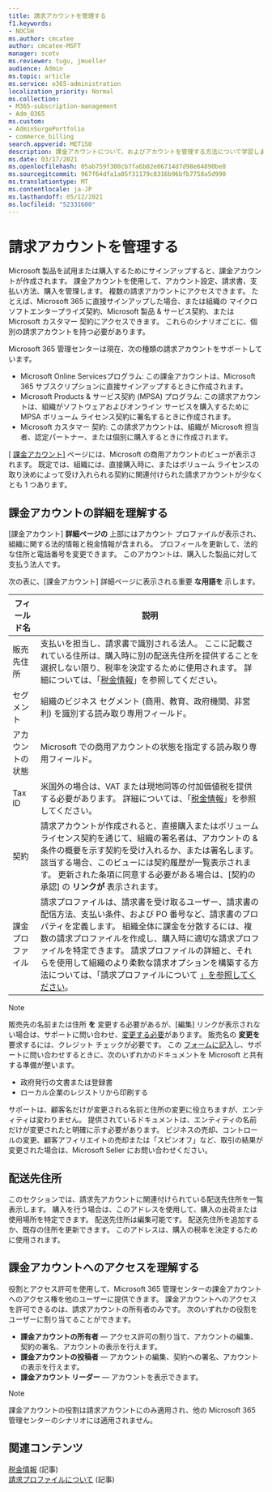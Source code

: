 ```yaml
---
title: 請求アカウントを管理する
f1.keywords:
- NOCSH
ms.author: cmcatee
author: cmcatee-MSFT
manager: scotv
ms.reviewer: tugu, jmueller
audience: Admin
ms.topic: article
ms.service: o365-administration
localization_priority: Normal
ms.collection:
- M365-subscription-management
- Adm_O365
ms.custom:
- AdminSurgePortfolio
- commerce_billing
search.appverid: MET150
description: 課金アカウントについて、およびアカウントを管理する方法について学習します。
ms.date: 03/17/2021
ms.openlocfilehash: 05ab759f300cb7fa6b02e06714d7d98e64890be8
ms.sourcegitcommit: 967f64dfa1a05f31179c8316b96bfb7758a5d990
ms.translationtype: MT
ms.contentlocale: ja-JP
ms.lasthandoff: 05/12/2021
ms.locfileid: "52331600"
---
```

# <a name="manage-billing-accounts"></a>請求アカウントを管理する

Microsoft 製品を試用または購入するためにサインアップすると、課金アカウントが作成されます。 課金アカウントを使用して、アカウント設定、請求書、支払い方法、購入を管理します。 複数の請求アカウントにアクセスできます。 たとえば、Microsoft 365 に直接サインアップした場合、または組織の マイクロソフトエンタープライズ契約、Microsoft 製品 & サービス契約、または Microsoft カスタマー 契約にアクセスできます。 これらのシナリオごとに、個別の請求アカウントを持つ必要があります。

Microsoft 365 管理センターは現在、次の種類の請求アカウントをサポートしています。

- Microsoft Online Servicesプログラム: この課金アカウントは、Microsoft 365 サブスクリプションに直接サインアップするときに作成されます。
- Microsoft Products & サービス契約 (MPSA) プログラム: この請求アカウントは、組織がソフトウェアおよびオンライン サービスを購入するために MPSA ボリューム ライセンス契約に署名するときに作成されます。
- Microsoft カスタマー 契約: この請求アカウントは、組織が Microsoft 担当者、認定パートナー、または個別に購入するときに作成されます。

[ <a href="https://go.microsoft.com/fwlink/p/?linkid=2084771" target="_blank">課金アカウント]</a> ページには、Microsoft の商用アカウントのビューが表示されます。 既定では、組織には、直接購入時に、またはボリューム ライセンスの取り決めによって受け入れられる契約に関連付けられた請求アカウントが少なくとも 1 つあります。

## <a name="understand-billing-account-details"></a>課金アカウントの詳細を理解する

[課金アカウント] **詳細ページの** 上部にはアカウント プロファイルが表示され、組織に関する法的情報と税金情報が含まれる。 プロフィールを更新して、法的な住所と電話番号を変更できます。 このアカウントは、購入した製品に対して支払う法人です。

次の表に、[課金アカウント] 詳細ページに表示される重要 **な用語を** 示します。

| フィールド名 | 説明 |
|------------------|------------------------------------------------------------------------------------------------------------------------------------------------------------------------------------------------------------------------------------------------------------------------------|
| 販売先住所 | 支払いを担当し、請求書で識別される法人。 ここに記載されている住所は、購入時に別の配送先住所を提供することを選択しない限り、税率を決定するために使用されます。 詳細については、「[税金情報](billing-and-payments/tax-information.md)」を参照してください。 |
| セグメント | 組織のビジネス セグメント (商用、教育、政府機関、非営利) を識別する読み取り専用フィールド。 |
| アカウントの状態 | Microsoft での商用アカウントの状態を指定する読み取り専用フィールド。 |
| Tax ID | 米国外の場合は、VAT または現地同等の付加価値税を提供する必要があります。 詳細については、「[税金情報](billing-and-payments/tax-information.md)」を参照してください。 |
| 契約 | 請求アカウントが作成されると、直接購入またはボリューム ライセンス契約を通じて、組織の署名者は、アカウントの & 条件の概要を示す契約を受け入れるか、または署名します。 該当する場合、このビューには契約履歴が一覧表示されます。 更新された条項に同意する必要がある場合は、[契約の承認] の **リンクが** 表示されます。 |
| 課金プロファイル | 請求プロファイルは、請求書を受け取るユーザー、請求書の配信方法、支払い条件、および PO 番号など、請求書のプロパティを定義します。 組織全体に課金を分散するには、複数の請求プロファイルを作成し、購入時に適切な請求プロファイルを特定できます。 請求プロファイルの詳細と、それらを使用して組織のより柔軟な請求オプションを構築する方法については、「請求プロファイルについて [」を参照してください](billing-and-payments/manage-billing-profiles.md)。 |

> [!NOTE]
> 販売先の名前または住所 **を** 変更する必要があるが、[編集] リンクが表示されない場合は、サポートに問い合わせ、[変更する必要](../business-video/get-help-support.md)があります。 販売名の **変更を** 要求するには、クレジット チェックが必要です。 この [フォームに記入](https://www.microsoft.com/download/details.aspx?id=102732)し、サポートに問い合わせするときに、次のいずれかのドキュメントを Microsoft と共有する準備が整います。
>
> - 政府発行の文書または登録書
> - ローカル企業のレジストリから印刷する
>
> サポートは、顧客名だけが変更される名前と住所の変更に役立ちますが、エンティティは変わりません。 提供されているドキュメントは、エンティティの名前だけが変更されたと明確に示す必要があります。 ビジネスの売却、コントロールの変更、顧客アフィリエイトの売却または「スピンオフ」など、取引の結果が変更された場合は、Microsoft Seller にお問い合わせください。

## <a name="shipping-addresses"></a>配送先住所

このセクションでは、請求先アカウントに関連付けられている配送先住所を一覧表示します。 購入を行う場合は、このアドレスを使用して、購入の出荷または使用場所を特定できます。 配送先住所は編集可能です。 配送先住所を追加するか、既存の住所を更新できます。 このアドレスは、購入の税率を決定するために使用されます。

## <a name="understand-access-to-billing-accounts"></a>課金アカウントへのアクセスを理解する

役割とアクセス許可を使用して、Microsoft 365 管理センターの課金アカウントへのアクセス権を他のユーザーに提供できます。 課金アカウントへのアクセスを許可できるのは、請求アカウントの所有者のみです。 次のいずれかの役割をユーザーに割り当てることができます。

- **課金アカウントの所有者** &mdash; アクセス許可の割り当て、アカウントの編集、契約の署名、アカウントの表示を行えます。
- **課金アカウントの投稿者** &mdash; アカウントの編集、契約への署名、アカウントの表示を行えます。
- **課金アカウント リーダー** &mdash; アカウントを表示できます。

> [!Note]
> 課金アカウントの役割は請求アカウントにのみ適用され、他の Microsoft 365 管理センターのシナリオには適用されません。

## <a name="related-content"></a>関連コンテンツ

[税金情報](billing-and-payments/tax-information.md) (記事) \
[請求プロファイルについて](billing-and-payments/manage-billing-profiles.md) (記事)
